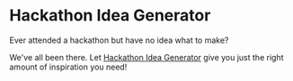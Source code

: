 # Hackathon Idea Generator

Ever attended a hackathon but have no idea what to make?

We've all been there. Let [Hackathon Idea Generator](https://miffychen.tech/hackathonideagenerator/) give you just the right amount of inspiration you need!
